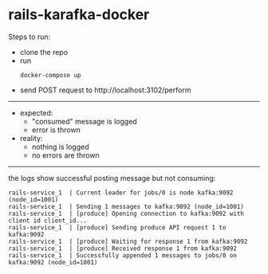# rails-karafka-docker

Steps to run:
* clone the repo
* run 
  ```
  docker-compose up
  ```
* send POST request to http://localhost:3102/perform
---

* expected:
   * "consumed" message is logged
   * error is thrown
* reality:
   * nothing is logged
   * no errors are thrown
---
the logs show successful posting message but not consuming:
```
rails-service_1  | Current leader for jobs/0 is node kafka:9092 (node_id=1001)
rails-service_1  | Sending 1 messages to kafka:9092 (node_id=1001)
rails-service_1  | [produce] Opening connection to kafka:9092 with client id client_id...
rails-service_1  | [produce] Sending produce API request 1 to kafka:9092
rails-service_1  | [produce] Waiting for response 1 from kafka:9092
rails-service_1  | [produce] Received response 1 from kafka:9092
rails-service_1  | Successfully appended 1 messages to jobs/0 on kafka:9092 (node_id=1001)
```
